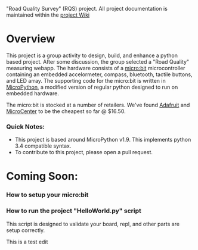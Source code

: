 "Road Quality Survey" (RQS) project. All project documentation is maintained within the [project Wiki](https://github.com/empug/road-quality-project/wiki)


# Overview
This project is a group activity to design, build, and enhance a python based project. After some discussion, the group selected a "Road Quality" measuring webapp. The hardware consists of a [micro:bit](http://microbit.org) microcontroller containing an embedded accelormeter, compass, bluetooth, tactile buttons, and LED array. The supporting code for the micro:bit is written in [MicroPython](https://micropython.org), a modified version of regular python designed to run on embedded hardware. 

The micro:bit is stocked at a number of retailers. We've found [Adafruit](https://www.adafruit.com/product/3362) and [MicroCenter](http://www.microcenter.com/product/480034/MicroBit_Go_Kit) to be the cheapest so far @ $16.50. 

### Quick Notes:
* This project is based around MicroPython v1.9. This implements python 3.4 compatible syntax.
* To contribute to this project, please open a pull request.

# Coming Soon:

### How to setup your micro:bit

### How to run the project "HelloWorld.py" script
This script is designed to validate your board, repl, and other parts are setup correctly. 


This is a test edit
